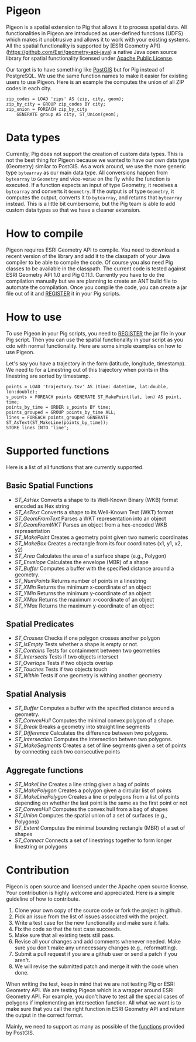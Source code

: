 Pigeon
======

Pigeon is a spatial extension to Pig that allows it to process spatial data.
All functionalities in Pigeon are introduced as user-defined functions (UDFS)
which makes it unobtrusive and allows it to work with your existing systems.
All the spatial functionality is supported by [ESRI Geometry API]
(https://github.com/Esri/geometry-api-java)
a native Java open source library for spatial functionality licensed under
[Apache Public License](http://www.apache.org/licenses/LICENSE-2.0.html).


Our target is to have something like [PostGIS](http://postgis.net/) but for Pig
instead of PostgreSQL. We use the same function names to make it easier for
existing users to use Pigeon. Here is an example the computes the union of all
ZIP codes in each city. 

    zip_codes = LOAD 'zips' AS (zip, city, geom);
    zip_by_city = GROUP zip_codes BY city;
    zip_union = FOREACH zip_by_city
        GENERATE group AS city, ST_Union(geom);


Data types
==========
Currently, Pig does not support the creation of custom data types. This is not
the best thing for Pigeon because we wanted to have our own data type (Geometry) similar to
PostGIS. As a work around, we use the more generic type `bytearray` as our main
data type. All conversions happen from `bytearray` to `Geometry` and vice-verse on
the fly while the function is executed. If a function expects an input of type
Geometry, it receives a `bytearray` and converts it `Geometry`. If the output is
of type `Geometry`, it computes the output, converts it to `bytearray`, and returns
that `bytearray` instead. This is a little bit cumbersome, but the Pig team is
able to add custom data types so that we have a cleaner extension.


How to compile
==============
Pigeon requires ESRI Geometry API to compile. You need to
download a recent version of the library and add it to the classpath of your Java compiler
to be able to compile the code. Of course you also need Pig classes to be available
in the classpath. The current code is tested against ESRI Geometry API 1.0 and Pig 0.11.1.
Currently you have to do the compilation manually but we are planning to create
an ANT build file to automate the compilation. Once you compile the code, you
can create a jar file out of it and [REGISTER](http://pig.apache.org/docs/r0.11.1/basic.html#register) it in your Pig scripts.


How to use
==========
To use Pigeon in your Pig scripts, you need to [REGISTER](http://pig.apache.org/docs/r0.11.1/basic.html#register) the jar file in your Pig
script. Then you can use the spatial functionality in your script as you cdo with
normal functionality. Here are some simple examples on how to use Pigeon.

Let's say you have a trajectory in the form (latitude, longitude, timestamp). We need to
for a Linestring out of this trajectory when points in this linestring are sorted
by timestamp.


    points = LOAD 'trajectory.tsv' AS (time: datetime, lat:double, lon:double);
    s_points = FOREACH points GENERATE ST_MakePoint(lat, lon) AS point, time;
    points_by_time = ORDER s_points BY time;
    points_grouped = GROUP points_by_time ALL;
    lines = FOREACH points_grouped GENERATE ST_AsText(ST_MakeLine(points_by_time));
    STORE lines INTO 'line';


Supported functions
===================
Here is a list of all functions that are currently supported.

Basic Spatial Functions
-----------------------

+ *ST_AsHex* Converts a shape to its Well-Known Binary (WKB) format encoded as Hex string
+ *ST_AsText* Converts a shape to its Well-Known Text (WKT) format
+ *ST_GeomFromText* Parses a WKT representation into an object
+ *ST_GeomFromWKT* Parses an object from a hex-encoded WKB representation
+ *ST_MakePoint* Creates a geometry point given two numeric coordinates
+ *ST_MakeBox* Creates a rectangle from its four coordinates (x1, y1, x2, y2)
+ *ST_Area* Calculates the area of a surface shape (e.g., Polygon)
+ *ST_Envelope* Calculates the envelope (MBR) of a shape
+ *ST_Buffer* Computes a buffer with the specified distance around a geometry.
+ *ST_NumPoints* Returns number of points in a linestring
+ *ST_XMin* Returns the minimum x-coordinate of an object
+ *ST_YMin* Returns the minimum y-coordinate of an object
+ *ST_XMax* Returns the maximum x-coordinate of an object
+ *ST_YMax* Returns the maximum y-coordinate of an object


Spatial Predicates
------------------

+ *ST_Crosses* Checks if one polygon crosses another polygon
+ *ST_IsEmpty* Tests whether a shape is empty or not.
+ *ST_Contains* Tests for containment between two geometries
+ *ST_Intersects* Tests if two objects intersect
+ *ST_Overlaps* Tests if two objects overlap
+ *ST_Touches* Tests if two objects touch
+ *ST_Within* Tests if one geometry is withing another geometry

Spatial Analysis
----------------

+ *ST_Buffer* Computes a buffer with the specified distance around a geometry.
+ *ST_ConvexHull* Computes the minimal convex polygon of a shape.
+ *ST_Break* Breaks a geometry into straight line segments
+ *ST_Difference* Calculates the difference between two polygons.
+ *ST_Intersection* Computes the intersection betwen two polygons.
+ *ST_MakeSegments* Creates a set of line segments given a set of points by connecting each two consecutive points

Aggregate functions
-------------------

+ *ST_MakeLine* Creates a line string given a bag of points
+ *ST_MakePolygon* Creates a polygon given a circular list of points
+ *ST_MakeLinePolygon* Creates a line or polygons from a list of points depending on whether the last point is the same as the first point or not
+ *ST_ConvexHull* Computes the convex hull from a bag of shapes
+ *ST_Union* Computes the spatial union of a set of surfaces (e.g., Polygons)
+ *ST_Extent* Computes the minimal bounding rectangle (MBR) of a set of shapes
+ *ST_Connect* Connects a set of linestrings together to form longer linestring or polygons

Contribution
============
Pigeon is open source and licensed under the Apache open source license. Your
contribution is highly welcome and appreciated. Here is a simple guideline of
how to contribute.

1. Clone your own copy of the source code or fork the project in github.
2. Pick an issue from the list of issues associated with the project.
3. Write a test case for the new functionality and make sure it fails.
4. Fix the code so that the test case succeeds.
5. Make sure that all existing tests still pass.
6. Revise all your changes and add comments whenever needed. Make sure you
  don't make any unnecessary changes (e.g., reformatting).
7. Submit a pull request if you are a github user or send a patch if you aren't.
8. We will revise the submitted patch and merge it with the code when done.

When writing the test, keep in mind that we are not testing Pig or ESRI Geometry API. We are
testing Pigeon which is a wrapper around ESRI Geometry API. For example, you don't have to test
all the special cases of polygons if implementing an intersection function.
All what we want is to make sure that you call the right function in ESRI Geometry API and
return the output in the correct format. 

Mainly, we need to support as many as possible of the
[functions](http://postgis.net/docs/manual-1.4/ch08.html) provided by PostGIS.
